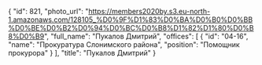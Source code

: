 {
    "id": 821,
    "photo_url": "https://members2020by.s3.eu-north-1.amazonaws.com/128105_%D0%9F%D1%83%D0%BA%D0%B0%D0%BB%D0%BE%D0%B2%D0%94%D0%BC%D0%B8%D1%82%D1%80%D0%B8%D0%B9",
    "full_name": "Пукалов Дмитрий",
    "offices": [
        {
            "id": "04-16",
            "name": "Прокуратура Слонимского района",
            "position": "Помощник прокурора"
        }
    ],
    "title": "Пукалов Дмитрий"
}